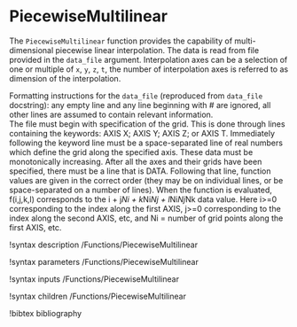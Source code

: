 # PiecewiseMultilinear

The `PiecewiseMultilinear` function provides the capability of multi-dimensional
piecewise linear interpolation. The data is read from file provided in the
`data_file` argument. Interpolation axes can be a selection of one or multiple of
`x`, `y`, `z`, `t`, the number of interpolation axes is referred to as dimension
of the interpolation.

Formatting instructions for the `data_file` (reproduced from `data_file` docstring):
any empty line and any line
beginning with # are ignored, all other lines are assumed to contain relevant information.  
The file must begin with specification of the grid.  This is done through lines containing
the keywords: AXIS X; AXIS Y; AXIS Z; or AXIS T.  Immediately following the keyword line
must be a space-separated line of real numbers which define the grid along the specified
axis.  These data must be monotonically increasing.  After all the axes and their grids
have been specified, there must be a line that is DATA.  Following that line, function
values are given in the correct order (they may be on individual lines, or be
space-separated on a number of lines).  When the function is evaluated, f(i,j,k,l)
corresponds to the i + j*Ni + k*Ni*Nj + l*Ni*Nj*Nk data value.  Here i>=0 corresponding to
the index along the first AXIS, j>=0 corresponding to the index along the second AXIS, etc,
and Ni = number of grid points along the first AXIS, etc.

!syntax description /Functions/PiecewiseMultilinear

!syntax parameters /Functions/PiecewiseMultilinear

!syntax inputs /Functions/PiecewiseMultilinear

!syntax children /Functions/PiecewiseMultilinear

!bibtex bibliography

